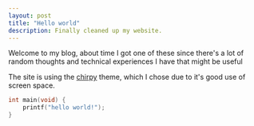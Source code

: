 ```yaml
---
layout: post
title: "Hello world"
description: Finally cleaned up my website.
---
```


Welcome to my blog, about time I got one of these since there's a lot of random thoughts and technical experiences I have that might be useful

The site is using the [chirpy](https://chirpy.cotes.page/) theme, which I chose due to it's good use of screen space.

```c
int main(void) {
	printf("hello world!");
}
```
